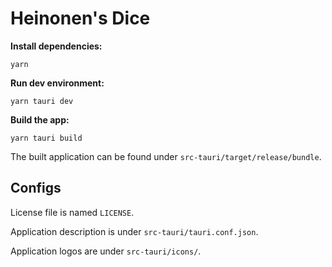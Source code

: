 # Heinonen's Dice

**Install dependencies:**
```
yarn
```

**Run dev environment:**
```
yarn tauri dev
```

**Build the app:**
```
yarn tauri build
```
The built application can be found under `src-tauri/target/release/bundle`.

## Configs
License file is named `LICENSE`.

Application description is under `src-tauri/tauri.conf.json`.

Application logos are under `src-tauri/icons/`.


